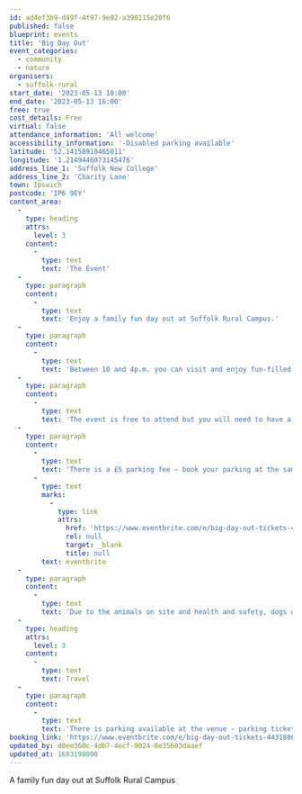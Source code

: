 ```yaml
---
id: ad4ef3b9-d49f-4f97-9e82-a390115e20f6
published: false
blueprint: events
title: 'Big Day Out'
event_categories:
  - community
  - nature
organisers:
  - suffolk-rural
start_date: '2023-05-13 10:00'
end_date: '2023-05-13 16:00'
free: true
cost_details: Free
virtual: false
attendance_information: 'All welcome'
accessibility_information: '-Disabled parking available'
latitude: '52.14158910465011'
longitude: '1.2149446073145476'
address_line_1: 'Suffolk New College'
address_line_2: 'Charity Lane'
town: Ipswich
postcode: 'IP6 9EY'
content_area:
  -
    type: heading
    attrs:
      level: 3
    content:
      -
        type: text
        text: 'The Event'
  -
    type: paragraph
    content:
      -
        type: text
        text: 'Enjoy a family fun day out at Suffolk Rural Campus.'
  -
    type: paragraph
    content:
      -
        type: text
        text: 'Between 10 and 4p.m. you can visit and enjoy fun-filled outdoor activities that include: field games, animal petting, arts and crafts competitions, face painting, food and drink samples alongside catering demos and a flame-grilled BBQ.'
  -
    type: paragraph
    content:
      -
        type: text
        text: 'The event is free to attend but you will need to have a pre-booked ticket and spaces are limited.'
  -
    type: paragraph
    content:
      -
        type: text
        text: 'There is a £5 parking fee – book your parking at the same time as booking your tickets via '
      -
        type: text
        marks:
          -
            type: link
            attrs:
              href: 'https://www.eventbrite.com/e/big-day-out-tickets-443188658207?aff=ebdssbdestsearch&keep_tld=1'
              rel: null
              target: _blank
              title: null
        text: eventbrite
  -
    type: paragraph
    content:
      -
        type: text
        text: 'Due to the animals on site and health and safety, dogs will not be allowed to attend the event.'
  -
    type: heading
    attrs:
      level: 3
    content:
      -
        type: text
        text: Travel
  -
    type: paragraph
    content:
      -
        type: text
        text: 'There is parking available at the venue - parking tickets must be purchased at the same time as booking event tickets.'
booking_link: 'https://www.eventbrite.com/e/big-day-out-tickets-443188658207?aff=ebdssbdestsearch&keep_tld=1'
updated_by: d0ee360c-4db7-4ecf-9024-8e35603daaef
updated_at: 1683198800
---
```

A family fun day out at Suffolk Rural Campus